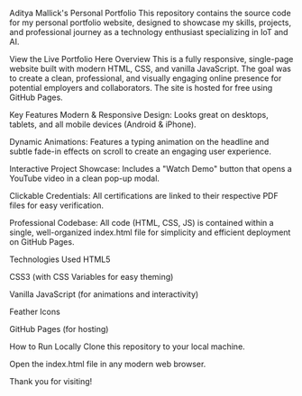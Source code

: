 Aditya Mallick's Personal Portfolio
This repository contains the source code for my personal portfolio website, designed to showcase my skills, projects, and professional journey as a technology enthusiast specializing in IoT and AI.

View the Live Portfolio Here
Overview
This is a fully responsive, single-page website built with modern HTML, CSS, and vanilla JavaScript. The goal was to create a clean, professional, and visually engaging online presence for potential employers and collaborators. The site is hosted for free using GitHub Pages.

Key Features
Modern & Responsive Design: Looks great on desktops, tablets, and all mobile devices (Android & iPhone).

Dynamic Animations: Features a typing animation on the headline and subtle fade-in effects on scroll to create an engaging user experience.

Interactive Project Showcase: Includes a "Watch Demo" button that opens a YouTube video in a clean pop-up modal.

Clickable Credentials: All certifications are linked to their respective PDF files for easy verification.

Professional Codebase: All code (HTML, CSS, JS) is contained within a single, well-organized index.html file for simplicity and efficient deployment on GitHub Pages.

Technologies Used
HTML5

CSS3 (with CSS Variables for easy theming)

Vanilla JavaScript (for animations and interactivity)

Feather Icons

GitHub Pages (for hosting)

How to Run Locally
Clone this repository to your local machine.

Open the index.html file in any modern web browser.

Thank you for visiting!
